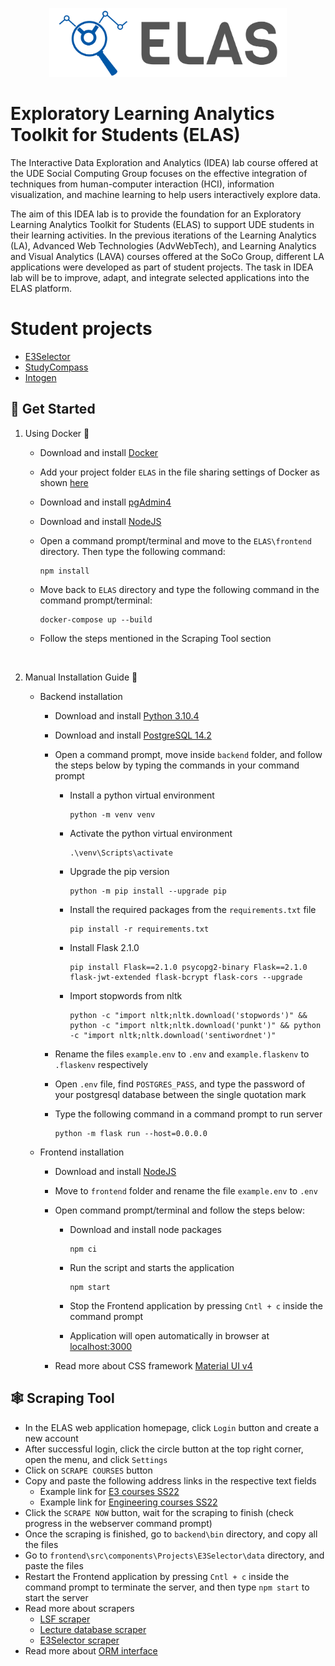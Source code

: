 <p align="center">
<a href="https://www.uni-due.de/soco/teaching/courses/lab-idea-ss21.php" target="_blank" rel="noopener noreferrer">
<img height="110px" src="img/cover.png" alt="re-frame logo">
</a>
</p>

# Exploratory Learning Analytics Toolkit for Students (ELAS)

The Interactive Data Exploration and Analytics (IDEA) lab course offered at the UDE Social Computing Group focuses on the effective integration of techniques from human-computer interaction (HCI), information visualization, and machine learning to help users interactively explore data.

The aim of this IDEA lab is to provide the foundation for an Exploratory Learning Analytics Toolkit for Students (ELAS) to support UDE students in their learning activities. In the previous iterations of the Learning Analytics (LA), Advanced Web Technologies (AdvWebTech), and Learning Analytics and Visual Analytics (LAVA) courses offered at the SoCo Group, different LA applications were developed as part of student projects. The task in IDEA lab will be to improve, adapt, and integrate selected applications into the ELAS platform.

# Student projects

- [E3Selector](https://github.com/ude-soco/ELAS/tree/main/frontend/src/components/Projects/E3Selector)
- [StudyCompass](https://github.com/ude-soco/ELAS/tree/main/frontend/src/components/Projects/StudyCompass)
- [Intogen](https://github.com/ude-soco/ELAS/tree/main/frontend/src/components/Projects/Intogen)

## 🚀 Get Started

1. Using Docker 🐳

   - Download and install [Docker](https://www.docker.com/products/docker-desktop)

   - Add your project folder `ELAS` in the file sharing settings of Docker as shown [here](img/docker-issue-windows.jpg)

   - Download and install [pgAdmin4](https://www.pgadmin.org/download/pgadmin-4-windows/)
   - Download and install [NodeJS](https://nodejs.org/en/)

   - Open a command prompt/terminal and move to the `ELAS\frontend` directory. Then type the following command:

     ```
     npm install
     ```

   - Move back to `ELAS` directory and type the following command in the command prompt/terminal:

     ```
     docker-compose up --build
     ```

   - Follow the steps mentioned in the Scraping Tool section

<br/>

2. Manual Installation Guide 🔨

   	- Backend installation

     	- Download and install [Python 3.10.4](https://www.python.org/downloads/)

     	- Download and install [PostgreSQL 14.2](https://www.enterprisedb.com/downloads/postgres-postgresql-downloads)

		- Open a command prompt, move inside `backend` folder, and follow the steps below by typing the commands in your command prompt

    		- Install a python virtual environment
       
				```
				python -m venv venv
				```

			- Activate the python virtual environment

				```
				.\venv\Scripts\activate
				```
     		- Upgrade the pip version

				```
				python -m pip install --upgrade pip
				```

    		- Install the required packages from the `requirements.txt` file
       
				```
				pip install -r requirements.txt
				```
    		- Install Flask 2.1.0
       
				```
				pip install Flask==2.1.0 psycopg2-binary Flask==2.1.0 flask-jwt-extended flask-bcrypt flask-cors --upgrade
				```

    		- Import stopwords from nltk
		
				```
				python -c "import nltk;nltk.download('stopwords')" && python -c "import nltk;nltk.download('punkt')" && python -c "import nltk;nltk.download('sentiwordnet')"
				```
	
		- Rename the files `example.env` to `.env` and `example.flaskenv` to `.flaskenv` respectively
    
		- Open `.env` file, find `POSTGRES_PASS`, and type the password of your postgresql database between the single quotation mark
    
		- Type the following command in a command prompt to run server

			```
			python -m flask run --host=0.0.0.0
			```

   - Frontend installation

     	- Download and install [NodeJS](https://nodejs.org/en/)

     	- Move to `frontend` folder and rename the file `example.env` to `.env`

     	- Open command prompt/terminal and follow the steps below:

       		- Download and install node packages

				```
				npm ci
				```
       		- Run the script and starts the application

				```
				npm start
				```
       		- Stop the Frontend application by pressing `Cntl + c` inside the command prompt

     		- Application will open automatically in browser at [localhost:3000](http://localhost:3000)

		- Read more about CSS framework [Material UI v4](https://v4.mui.com/getting-started/installation/)

## 🕸️ Scraping Tool

- In the ELAS web application homepage, click `Login` button and create a new account
- After successful login, click the circle button at the top right corner, open the menu, and click `Settings`
- Click on `SCRAPE COURSES` button
- Copy and paste the following address links in the respective text fields
  - Example link for [E3 courses SS22](https://campus.uni-due.de/lsf/rds?state=wtree&search=1&trex=step&root120221=303720%7C306477%7C306534&P.vx=kurz)
  - Example link for [Engineering courses SS22](https://campus.uni-due.de/lsf/rds?state=wtree&search=1&trex=step&root120221=303720%7C306861%7C305477&P.vx=kurz)
- Click the `SCRAPE NOW` button, wait for the scraping to finish (check progress in the webserver command prompt)
- Once the scraping is finished, go to `backend\bin` directory, and copy all the files
- Go to `frontend\src\components\Projects\E3Selector\data` directory, and paste the files
- Restart the Frontend application by pressing `Cntl + c` inside the command prompt to terminate the server, and then type `npm start` to start the server
- Read more about scrapers
  - [LSF scraper](backend\scrapers\lsf_scraper\README.md)
  - [Lecture database scraper](backend\scrapers\vdb_scraper\README.md)
  - [E3Selector scraper](frontend\src\components\Projects\E3Selector\README.md)
- Read more about [ORM interface](backend\orm_interface\README.md)
